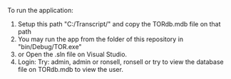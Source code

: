 To run the application:
1. Setup this path "C:/Transcript/" and copy the TORdb.mdb file on that path
2. You may run the app from the folder of this repository in "bin/Debug/TOR.exe"
3. or Open the .sln file on Visual Studio.
4. Login: Try: admin, admin or ronsell, ronsell or try to view the database file on TORdb.mdb to view the user.
